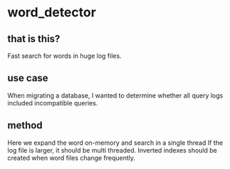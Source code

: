 # word_detector

## that is this?

Fast search for words in huge log files.

## use case

When migrating a database, I wanted to determine whether all query logs included incompatible queries. 

## method

Here we expand the word on-memory and search in a single thread
If the log file is larger, it should be multi threaded.
Inverted indexes should be created when word files change frequently.

